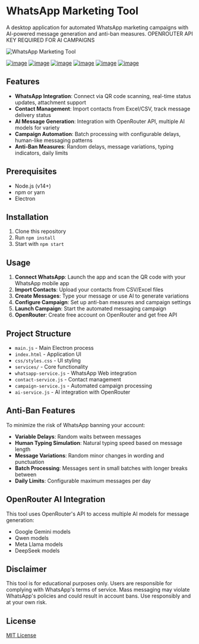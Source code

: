 # WhatsApp Marketing Tool

A desktop application for automated WhatsApp marketing campaigns with AI-powered message generation and anti-ban measures.
OPENROUTER API KEY REQUIRED FOR AI CAMPAIGNS

![WhatsApp Marketing Tool](https://i.ibb.co/RpbWLv8V/image.png)

<a href="https://ibb.co/ynPJLf2b"><img src="https://i.ibb.co/RpbWLv8V/image.png" alt="image" border="0"></a>
<a href="https://ibb.co/4RnBsj3h"><img src="https://i.ibb.co/9HkRwqSQ/image.png" alt="image" border="0"></a>
<a href="https://ibb.co/Ng9n201S"><img src="https://i.ibb.co/Kc2zxtNw/image.png" alt="image" border="0"></a>
<a href="https://ibb.co/m56jMhyX"><img src="https://i.ibb.co/tp8GWY2x/image.png" alt="image" border="0"></a>
<a href="https://ibb.co/NgtbWVTT"><img src="https://i.ibb.co/ymd7gf44/image.png" alt="image" border="0"></a>
<a href="https://ibb.co/39w7B9QK"><img src="https://i.ibb.co/q3zdk3V6/image.png" alt="image" border="0"></a>

## Features

- **WhatsApp Integration**: Connect via QR code scanning, real-time status updates, attachment support
- **Contact Management**: Import contacts from Excel/CSV, track message delivery status
- **AI Message Generation**: Integration with OpenRouter API, multiple AI models for variety
- **Campaign Automation**: Batch processing with configurable delays, human-like messaging patterns
- **Anti-Ban Measures**: Random delays, message variations, typing indicators, daily limits

## Prerequisites

- Node.js (v14+)
- npm or yarn
- Electron

## Installation
1. Clone this repository
2. Run `npm install`
3. Start with `npm start`

## Usage

1. **Connect WhatsApp**: Launch the app and scan the QR code with your WhatsApp mobile app
2. **Import Contacts**: Upload your contacts from CSV/Excel files
3. **Create Messages**: Type your message or use AI to generate variations
4. **Configure Campaign**: Set up anti-ban measures and campaign settings
5. **Launch Campaign**: Start the automated messaging campaign
6. **OpenRouter**: Create free account on OpenRouter and get free API

## Project Structure

- `main.js` - Main Electron process
- `index.html` - Application UI
- `css/styles.css` - UI styling
- `services/` - Core functionality
- `whatsapp-service.js` - WhatsApp Web integration
- `contact-service.js` - Contact management
- `campaign-service.js` - Automated campaign processing
- `ai-service.js` - AI integration with OpenRouter

## Anti-Ban Features

To minimize the risk of WhatsApp banning your account:

- **Variable Delays**: Random waits between messages
- **Human Typing Simulation**: Natural typing speed based on message length
- **Message Variations**: Random minor changes in wording and punctuation
- **Batch Processing**: Messages sent in small batches with longer breaks between
- **Daily Limits**: Configurable maximum messages per day

## OpenRouter AI Integration

This tool uses OpenRouter's API to access multiple AI models for message generation:
- Google Gemini models
- Qwen models
- Meta Llama models
- DeepSeek models

## Disclaimer

This tool is for educational purposes only. Users are responsible for complying with WhatsApp's terms of service. Mass messaging may violate WhatsApp's policies and could result in account bans. Use responsibly and at your own risk.

## License

[MIT License](LICENSE)
